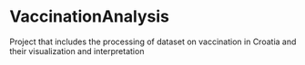 # VaccinationAnalysis
Project that includes the processing of dataset on vaccination in Croatia and their visualization and interpretation
